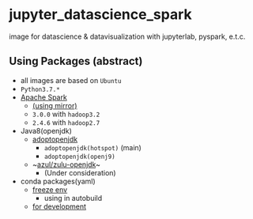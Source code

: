 jupyter_datascience_spark
================================

image for datascience & datavisualization with jupyterlab, pyspark, e.t.c.

## Using Packages (abstract)

- all images are based on `Ubuntu`
- `Python3.7.*`
- [Apache Spark](https://spark.apache.org/)
    - [(using mirror)](http://apache.mirror.iphh.net/spark/)
    - `3.0.0` with `hadoop3.2`
    - `2.4.6` with `hadoop2.7`
- Java8(openjdk)
    - [adoptopenjdk](https://hub.docker.com/_/adoptopenjdk?tab=tags&page=1&name=bionic)
        - `adoptopenjdk(hotspot)` (main)
        - `adoptopenjdk(openj9)`
    - ~[azul/zulu-openjdk](https://hub.docker.com/r/azul/zulu-openjdk)~
        - (Under consideration)
- conda packages(yaml)
    - [freeze env](https://github.com/junkor-1011/jupyter_datascience_spark/blob/0.0.11-rc2/Spark2/conda_packages_freeze.yml)
        - using in autobuild
    - [for development](https://github.com/junkor-1011/jupyter_datascience_spark/blob/0.0.11-rc2/Spark2/conda_packages.yml)
